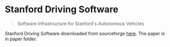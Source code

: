 # Stanford Driving Software
> Software Infrastructure for Stanford's Autonomous Vehicles

Stanford Driving Software downloaded from sourceforge [here](https://sourceforge.net/projects/stanforddriving/?source=typ_redirect). The paper is in paper folder. 
